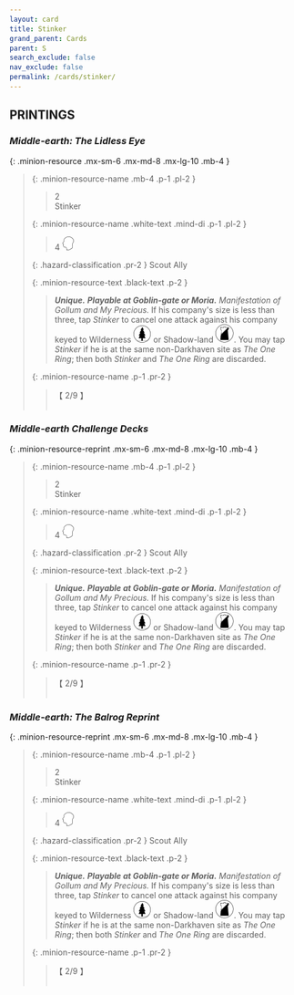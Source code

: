 ```yaml
---
layout: card
title: Stinker
grand_parent: Cards
parent: S
search_exclude: false
nav_exclude: false
permalink: /cards/stinker/
---
```


## PRINTINGS


### _Middle-earth: The Lidless Eye_

{: .minion-resource .mx-sm-6 .mx-md-8 .mx-lg-10 .mb-4 }
> {: .minion-resource-name .mb-4 .p-1 .pl-2 }
> > <div class="hazard-mp">2</div>
> > <div class="card-name">Stinker</div>
>
> {: .minion-resource-name .white-text .mind-di .p-1 .pl-2 }
> > 4 ![](/assets/images/mind.svg)
>
> {: .hazard-classification .pr-2 }
> Scout Ally
>
> {: .minion-resource-text .black-text .p-2 }
> > _**Unique.**_ ***Playable at Goblin-gate or Moria.*** _Manifestation of Gollum and My Precious._ If his company's size is less than three, tap _Stinker_ to cancel one attack against his company keyed to Wilderness <img src="/assets/images/wilderness.svg"> or Shadow-land <img src="/assets/images/shadow-land.svg">. You may tap _Stinker_ if he is at the same non-Darkhaven site as _The One Ring_; then both _Stinker_ and _The One Ring_ are discarded. 
> 
> {: .minion-resource-name .p-1 .pr-2 }
> > <div class="card-shield">【 2/9 】</div>
> > <div class="card-corruption-white">&nbsp;</div>

### _Middle-earth Challenge Decks_

{: .minion-resource-reprint .mx-sm-6 .mx-md-8 .mx-lg-10 .mb-4 }
> {: .minion-resource-name .mb-4 .p-1 .pl-2 }
> > <div class="hazard-mp">2</div>
> > <div class="card-name">Stinker</div>
>
> {: .minion-resource-name .white-text .mind-di .p-1 .pl-2 }
> > 4 ![](/assets/images/mind.svg)
>
> {: .hazard-classification .pr-2 }
> Scout Ally
>
> {: .minion-resource-text .black-text .p-2 }
> > _**Unique.**_ ***Playable at Goblin-gate or Moria.*** _Manifestation of Gollum and My Precious._ If his company's size is less than three, tap _Stinker_ to cancel one attack against his company keyed to Wilderness <img src="/assets/images/wilderness.svg"> or Shadow-land <img src="/assets/images/shadow-land.svg">. You may tap _Stinker_ if he is at the same non-Darkhaven site as _The One Ring_; then both _Stinker_ and _The One Ring_ are discarded. 
> 
> {: .minion-resource-name .p-1 .pr-2 }
> > <div class="card-shield">【 2/9 】</div>
> > <div class="card-corruption-white">&nbsp;</div>

### _Middle-earth: The Balrog Reprint_

{: .minion-resource-reprint .mx-sm-6 .mx-md-8 .mx-lg-10 .mb-4 }
> {: .minion-resource-name .mb-4 .p-1 .pl-2 }
> > <div class="hazard-mp">2</div>
> > <div class="card-name">Stinker</div>
>
> {: .minion-resource-name .white-text .mind-di .p-1 .pl-2 }
> > 4 ![](/assets/images/mind.svg)
>
> {: .hazard-classification .pr-2 }
> Scout Ally
>
> {: .minion-resource-text .black-text .p-2 }
> > _**Unique.**_ ***Playable at Goblin-gate or Moria.*** _Manifestation of Gollum and My Precious._ If his company's size is less than three, tap _Stinker_ to cancel one attack against his company keyed to Wilderness <img src="/assets/images/wilderness.svg"> or Shadow-land <img src="/assets/images/shadow-land.svg">. You may tap _Stinker_ if he is at the same non-Darkhaven site as _The One Ring_; then both _Stinker_ and _The One Ring_ are discarded. 
> 
> {: .minion-resource-name .p-1 .pr-2 }
> > <div class="card-shield">【 2/9 】</div>
> > <div class="card-corruption-white">&nbsp;</div>
